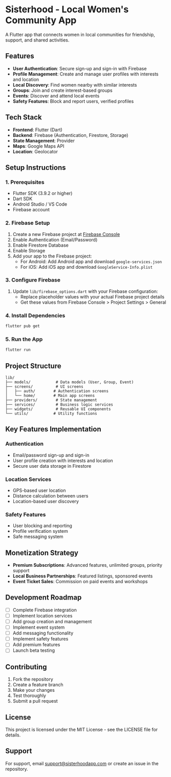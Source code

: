 # Sisterhood - Local Women's Community App

A Flutter app that connects women in local communities for friendship, support, and shared activities.

## Features

- **User Authentication**: Secure sign-up and sign-in with Firebase
- **Profile Management**: Create and manage user profiles with interests and location
- **Local Discovery**: Find women nearby with similar interests
- **Groups**: Join and create interest-based groups
- **Events**: Discover and attend local events
- **Safety Features**: Block and report users, verified profiles

## Tech Stack

- **Frontend**: Flutter (Dart)
- **Backend**: Firebase (Authentication, Firestore, Storage)
- **State Management**: Provider
- **Maps**: Google Maps API
- **Location**: Geolocator

## Setup Instructions

### 1. Prerequisites

- Flutter SDK (3.9.2 or higher)
- Dart SDK
- Android Studio / VS Code
- Firebase account

### 2. Firebase Setup

1. Create a new Firebase project at [Firebase Console](https://console.firebase.google.com/)
2. Enable Authentication (Email/Password)
3. Enable Firestore Database
4. Enable Storage
5. Add your app to the Firebase project:
   - For Android: Add Android app and download `google-services.json`
   - For iOS: Add iOS app and download `GoogleService-Info.plist`

### 3. Configure Firebase

1. Update `lib/firebase_options.dart` with your Firebase configuration:
   - Replace placeholder values with your actual Firebase project details
   - Get these values from Firebase Console > Project Settings > General

### 4. Install Dependencies

```bash
flutter pub get
```

### 5. Run the App

```bash
flutter run
```

## Project Structure

```
lib/
├── models/           # Data models (User, Group, Event)
├── screens/          # UI screens
│   ├── auth/        # Authentication screens
│   └── home/        # Main app screens
├── providers/        # State management
├── services/         # Business logic services
├── widgets/          # Reusable UI components
└── utils/           # Utility functions
```

## Key Features Implementation

### Authentication
- Email/password sign-up and sign-in
- User profile creation with interests and location
- Secure user data storage in Firestore

### Location Services
- GPS-based user location
- Distance calculation between users
- Location-based user discovery

### Safety Features
- User blocking and reporting
- Profile verification system
- Safe messaging system

## Monetization Strategy

- **Premium Subscriptions**: Advanced features, unlimited groups, priority support
- **Local Business Partnerships**: Featured listings, sponsored events
- **Event Ticket Sales**: Commission on paid events and workshops

## Development Roadmap

- [ ] Complete Firebase integration
- [ ] Implement location services
- [ ] Add group creation and management
- [ ] Implement event system
- [ ] Add messaging functionality
- [ ] Implement safety features
- [ ] Add premium features
- [ ] Launch beta testing

## Contributing

1. Fork the repository
2. Create a feature branch
3. Make your changes
4. Test thoroughly
5. Submit a pull request

## License

This project is licensed under the MIT License - see the LICENSE file for details.

## Support

For support, email support@sisterhoodapp.com or create an issue in the repository.